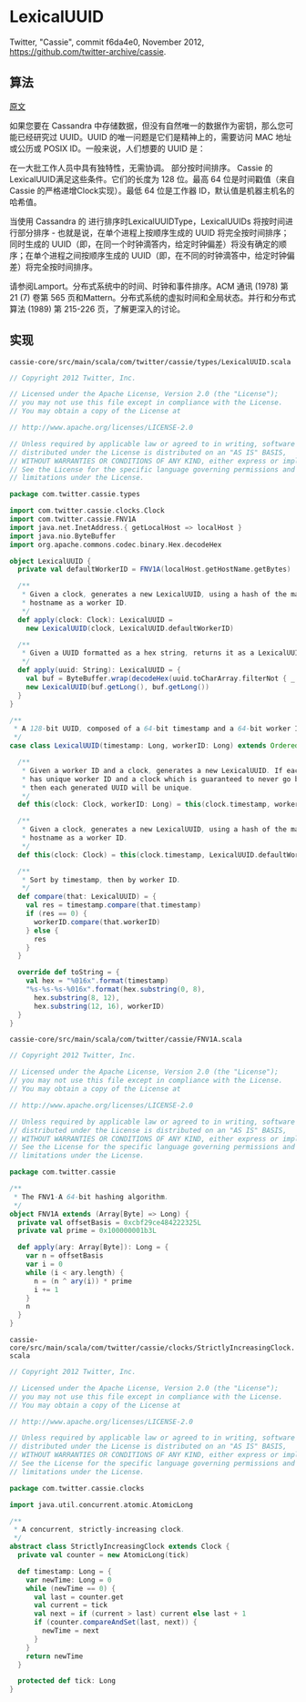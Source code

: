 # LexicalUUID

Twitter, "Cassie", commit f6da4e0, November 2012, <https://github.com/twitter-archive/cassie>.

## 算法

[原文](https://github.com/twitter-archive/cassie#generating-unique-ids)

如果您要在 Cassandra 中存储数据，但没有自然唯一的数据作为密钥，那么您可能已经研究过 UUID。UUID 的唯一问题是它们是精神上的，需要访问 MAC 地址或公历或 POSIX ID。一般来说，人们想要的 UUID 是：

在一大批工作人员中具有独特性，无需协调。
部分按时间排序。
Cassie 的LexicalUUID满足这些条件。它们的长度为 128 位。最高 64 位是时间戳值（来自 Cassie 的严格递增Clock实现）。最低 64 位是工作器 ID，默认值是机器主机名的哈希值。

当使用 Cassandra 的 进行排序时LexicalUUIDType，LexicalUUIDs 将按时间进行部分排序 - 也就是说，在单个进程上按顺序生成的 UUID 将完全按时间排序；同时生成的 UUID（即，在同一个时钟滴答内，给定时钟偏差）将没有确定的顺序；在单个进程之间按顺序生成的 UUID（即，在不同的时钟滴答中，给定时钟偏差）将完全按时间排序。

请参阅Lamport。分布式系统中的时间、时钟和事件排序。ACM 通讯 (1978) 第 21 (7) 卷第 565 页和Mattern。分布式系统的虚拟时间和全局状态。并行和分布式算法 (1989) 第 215-226 页，了解更深入的讨论。


## 实现

`cassie-core/src/main/scala/com/twitter/cassie/types/LexicalUUID.scala`

```scala
// Copyright 2012 Twitter, Inc.

// Licensed under the Apache License, Version 2.0 (the "License");
// you may not use this file except in compliance with the License.
// You may obtain a copy of the License at

// http://www.apache.org/licenses/LICENSE-2.0

// Unless required by applicable law or agreed to in writing, software
// distributed under the License is distributed on an "AS IS" BASIS,
// WITHOUT WARRANTIES OR CONDITIONS OF ANY KIND, either express or implied.
// See the License for the specific language governing permissions and
// limitations under the License.

package com.twitter.cassie.types

import com.twitter.cassie.clocks.Clock
import com.twitter.cassie.FNV1A
import java.net.InetAddress.{ getLocalHost => localHost }
import java.nio.ByteBuffer
import org.apache.commons.codec.binary.Hex.decodeHex

object LexicalUUID {
  private val defaultWorkerID = FNV1A(localHost.getHostName.getBytes)

  /**
   * Given a clock, generates a new LexicalUUID, using a hash of the machine's
   * hostname as a worker ID.
   */
  def apply(clock: Clock): LexicalUUID =
    new LexicalUUID(clock, LexicalUUID.defaultWorkerID)

  /**
   * Given a UUID formatted as a hex string, returns it as a LexicalUUID.
   */
  def apply(uuid: String): LexicalUUID = {
    val buf = ByteBuffer.wrap(decodeHex(uuid.toCharArray.filterNot { _ == '-' }))
    new LexicalUUID(buf.getLong(), buf.getLong())
  }
}

/**
 * A 128-bit UUID, composed of a 64-bit timestamp and a 64-bit worker ID.
 */
case class LexicalUUID(timestamp: Long, workerID: Long) extends Ordered[LexicalUUID] {

  /**
   * Given a worker ID and a clock, generates a new LexicalUUID. If each node
   * has unique worker ID and a clock which is guaranteed to never go backwards,
   * then each generated UUID will be unique.
   */
  def this(clock: Clock, workerID: Long) = this(clock.timestamp, workerID)

  /**
   * Given a clock, generates a new LexicalUUID, using a hash of the machine's
   * hostname as a worker ID.
   */
  def this(clock: Clock) = this(clock.timestamp, LexicalUUID.defaultWorkerID)

  /**
   * Sort by timestamp, then by worker ID.
   */
  def compare(that: LexicalUUID) = {
    val res = timestamp.compare(that.timestamp)
    if (res == 0) {
      workerID.compare(that.workerID)
    } else {
      res
    }
  }

  override def toString = {
    val hex = "%016x".format(timestamp)
    "%s-%s-%s-%016x".format(hex.substring(0, 8),
      hex.substring(8, 12),
      hex.substring(12, 16), workerID)
  }
}
```

`cassie-core/src/main/scala/com/twitter/cassie/FNV1A.scala`

```scala
// Copyright 2012 Twitter, Inc.

// Licensed under the Apache License, Version 2.0 (the "License");
// you may not use this file except in compliance with the License.
// You may obtain a copy of the License at

// http://www.apache.org/licenses/LICENSE-2.0

// Unless required by applicable law or agreed to in writing, software
// distributed under the License is distributed on an "AS IS" BASIS,
// WITHOUT WARRANTIES OR CONDITIONS OF ANY KIND, either express or implied.
// See the License for the specific language governing permissions and
// limitations under the License.

package com.twitter.cassie

/**
 * The FNV1-A 64-bit hashing algorithm.
 */
object FNV1A extends (Array[Byte] => Long) {
  private val offsetBasis = 0xcbf29ce484222325L
  private val prime = 0x100000001b3L

  def apply(ary: Array[Byte]): Long = {
    var n = offsetBasis
    var i = 0
    while (i < ary.length) {
      n = (n ^ ary(i)) * prime
      i += 1
    }
    n
  }
}
```

`cassie-core/src/main/scala/com/twitter/cassie/clocks/StrictlyIncreasingClock.scala`
```scala
// Copyright 2012 Twitter, Inc.

// Licensed under the Apache License, Version 2.0 (the "License");
// you may not use this file except in compliance with the License.
// You may obtain a copy of the License at

// http://www.apache.org/licenses/LICENSE-2.0

// Unless required by applicable law or agreed to in writing, software
// distributed under the License is distributed on an "AS IS" BASIS,
// WITHOUT WARRANTIES OR CONDITIONS OF ANY KIND, either express or implied.
// See the License for the specific language governing permissions and
// limitations under the License.

package com.twitter.cassie.clocks

import java.util.concurrent.atomic.AtomicLong

/**
 * A concurrent, strictly-increasing clock.
 */
abstract class StrictlyIncreasingClock extends Clock {
  private val counter = new AtomicLong(tick)

  def timestamp: Long = {
    var newTime: Long = 0
    while (newTime == 0) {
      val last = counter.get
      val current = tick
      val next = if (current > last) current else last + 1
      if (counter.compareAndSet(last, next)) {
        newTime = next
      }
    }
    return newTime
  }

  protected def tick: Long
}
```